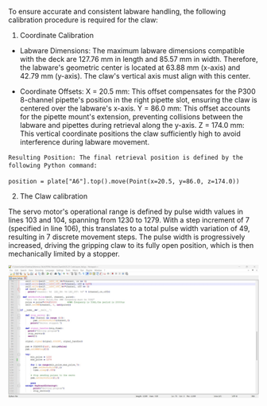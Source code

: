 To ensure accurate and consistent labware handling, the following calibration procedure is required for the claw:

1. Coordinate Calibration

- Labware Dimensions: The maximum labware dimensions compatible with the deck are 127.76 mm in length and 85.57 mm in width. Therefore, the labware's geometric center is located at 63.88 mm (x-axis) and 42.79 mm (y-axis). The claw's vertical axis must align with this center.

- Coordinate Offsets:
X = 20.5 mm: This offset compensates for the P300 8-channel pipette's position in the right pipette slot, ensuring the claw is centered over the labware's x-axis.
Y = 86.0 mm: This offset accounts for the pipette mount's extension, preventing collisions between the labware and pipettes during retrieval along the y-axis.
Z = 174.0 mm: This vertical coordinate positions the claw sufficiently high to avoid interference during labware movement.

```
Resulting Position: The final retrieval position is defined by the following Python command:
  
position = plate["A6"].top().move(Point(x=20.5, y=86.0, z=174.0))
```




  2) The Claw calibration

The servo motor's operational range is defined by pulse width values in lines 103 and 104, spanning from 1230 to 1279. With a step increment of 7 (specified in line 106), this translates to a total pulse width variation of 49, resulting in 7 discrete movement steps. The pulse width is progressively increased, driving the gripping claw to its fully open position, which is then mechanically limited by a stopper.

   ![Pulse width measurements](Pi_zero_wh_code/Images/PWM.jpg)
